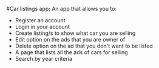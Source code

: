   #Car listings app;
An app that allows you to:

- Register an account
- Login in your account
- Create listing/s to show what car you are selling
- Edit option on the ads that you are owner of
- Delete option on the ad that you don't want to be listed
- A page that lists all the ads of cars for selling
- Search by year criteria
